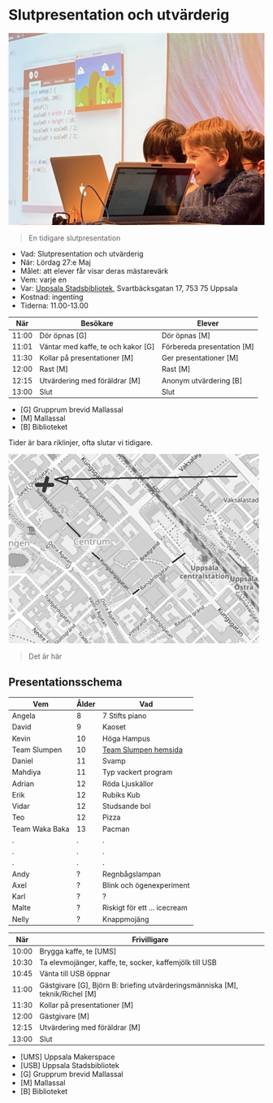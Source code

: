 # Slutpresentation och utvärderig

![](../../activities/20221210_slutpresentation/21.jpg)

> En tidigare slutpresentation

 * Vad: Slutpresentation och utvärderig
 * När: Lördag 27:e Maj
 * Målet: att elever får visar deras mästarevärk
 * Vem: varje en
 * Var: [Uppsala Stadsbibliotek](https://bibliotekuppsala.se/web/arena/stadsbiblioteket), Svartbäcksgatan 17, 753 75 Uppsala
 * Kostnad: ingenting
 * Tiderna: 11.00-13.00

När  |Besökare                           | Elever
-----|-----------------------------------|-----------------------
11:00|Dör öpnas [G]                      | Dör öpnas [M]
11:01|Väntar med kaffe, te och kakor [G] | Förbereda presentation [M]
11:30|Kollar på presentationer  [M]      | Ger presentationer  [M]
12:00|Rast [M]                           | Rast  [M]
12:15|Utvärdering med föräldrar [M]      | Anonym utvärdering [B]
13:00|Slut                               | Slut

 * [G] Grupprum brevid Mallassal
 * [M] Mallassal
 * [B] Biblioteket

Tider är bara riklinjer, ofta slutar vi tidigare.

![](usb.png)

> Det är här

## Presentationsschema

Vem              |Ålder|Vad
-----------------|-----|-------------
Angela           |8    |7 Stifts piano
David            |9    |Kaoset
Kevin            |10   |Höga Hampus
Team Slumpen     |10   |[Team Slumpen hemsida](https://sites.google.com/view/slumpen/hem)
Daniel           |11   |Svamp
Mahdiya          |11   |Typ vackert program
Adrian           |12   |Röda Ljuskällor
Erik             |12   |Rubiks Kub
Vidar            |12   |Studsande bol
Teo              |12   |Pizza
Team Waka Baka   |13   |Pacman
.                |.    |.
.                |.    |.
.                |.    |.
Andy             |?    |Regnbågslampan
Axel             |?    |Blink och ögenexperiment
Karl             |?    |?
Malte            |?    |Riskigt för ett ... icecream
Nelly            |?    |Knappmojäng


När  |Frivilligare
-----|-----------------------------------
10:00|Brygga kaffe, te [UMS]
10:30|Ta elevmojänger, kaffe, te, socker, kaffemjölk till USB
10:45|Vänta till USB öppnar
11:00|Gästgivare [G], Björn B: briefing utvärderingsmänniska [M], teknik/Richel [M]
11:30|Kollar på presentationer  [M]
12:00|Gästgivare [M]
12:15|Utvärdering med föräldrar [M]
13:00|Slut

 * [UMS] Uppsala Makerspace
 * [USB] Uppsala Stadsbibliotek
 * [G] Grupprum brevid Mallassal
 * [M] Mallassal
 * [B] Biblioteket
